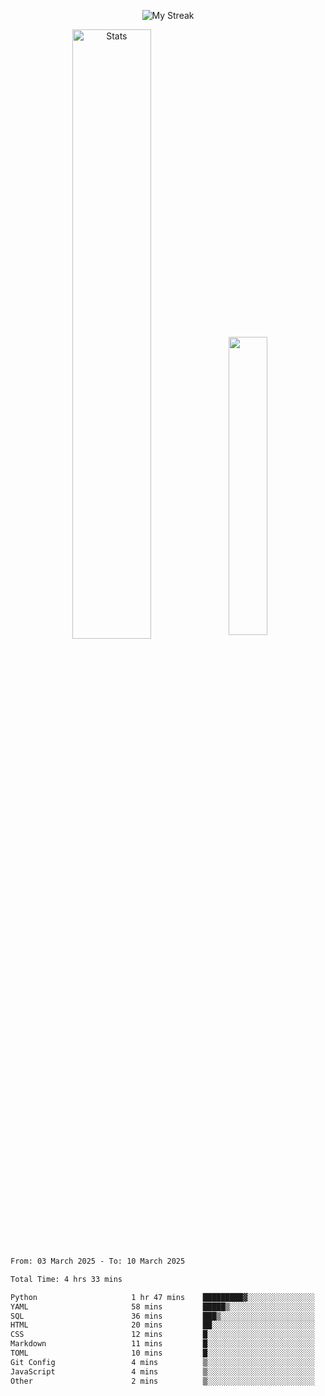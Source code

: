 <p align="center">
<picture>
  <source media="(prefers-color-scheme: dark)" srcset="http://github-readme-streak-stats.herokuapp.com?user=semolik&theme=dark&hide_border=true&background=DD272700">
  <img alt="My Streak" src="http://github-readme-streak-stats.herokuapp.com?user=semolik&hide_border=true">
</picture>
</p>
<div align="center">
  <picture>
    <source media="(prefers-color-scheme: dark)" srcset="https://github-readme-stats.vercel.app/api?username=semolik&show_icons=true&bg_color=DD272700&hide_border=true&theme=dark">
        <img alt="Stats" src="https://github-readme-stats.vercel.app/api?username=semolik&show_icons=true&bg_color=DD272700&hide_border=true" width="50%" >
  </picture>
  <sup>
  <picture>
  <source media="(prefers-color-scheme: dark)" srcset="https://github-readme-stats.vercel.app/api/top-langs/?username=semolik&layout=compact&hide_border=true&bg_color=DD272700&theme=dark">
  <img src="https://github-readme-stats.vercel.app/api/top-langs/?username=semolik&layout=compact&hide_border=true" width="35%" />
  </picture>
  </sup>
</div>
<!--START_SECTION:waka-->

```txt
From: 03 March 2025 - To: 10 March 2025

Total Time: 4 hrs 33 mins

Python                     1 hr 47 mins    █████████▓░░░░░░░░░░░░░░░   39.33 %
YAML                       58 mins         █████▒░░░░░░░░░░░░░░░░░░░   21.47 %
SQL                        36 mins         ███▒░░░░░░░░░░░░░░░░░░░░░   13.24 %
HTML                       20 mins         ██░░░░░░░░░░░░░░░░░░░░░░░   07.64 %
CSS                        12 mins         █░░░░░░░░░░░░░░░░░░░░░░░░   04.57 %
Markdown                   11 mins         █░░░░░░░░░░░░░░░░░░░░░░░░   04.36 %
TOML                       10 mins         █░░░░░░░░░░░░░░░░░░░░░░░░   03.87 %
Git Config                 4 mins          ▒░░░░░░░░░░░░░░░░░░░░░░░░   01.67 %
JavaScript                 4 mins          ▒░░░░░░░░░░░░░░░░░░░░░░░░   01.51 %
Other                      2 mins          ▒░░░░░░░░░░░░░░░░░░░░░░░░   00.80 %
```

<!--END_SECTION:waka-->

